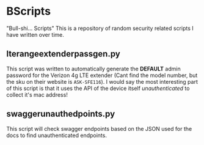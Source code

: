# BScripts
"Bull-shi... Scripts"
This is a repository of random security related scripts I have written over time. 

## lterangeextenderpassgen.py
This script was written to automatically generate the **DEFAULT** admin password for the Verizon 4g LTE extender (Cant find the model number, but the sku on their website is `ASK-SFE116`). I would say the most interesting part of this script is that it uses the API of the device itself *unauthenticated* to collect it's mac address! 

## swaggerunauthedpoints.py
This script will check swagger endpoints based on the JSON used for the docs to find unauthenticated endpoints. 
